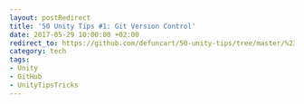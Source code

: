 ```yaml
---
layout: postRedirect
title: '50 Unity Tips #1: Git Version Control'
date: 2017-05-29 10:00:00 +02:00
redirect_to: https://github.com/defuncart/50-unity-tips/tree/master/%2301-GitVersionControl
category: tech
tags:
- Unity
- GitHub
- UnityTipsTricks
---
```

